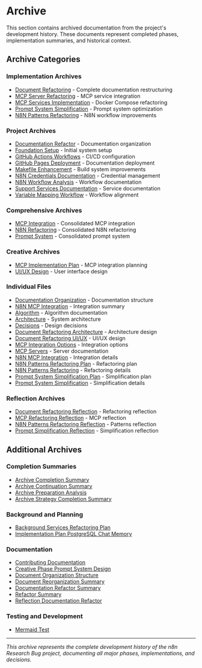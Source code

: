 # Archive

This section contains archived documentation from the project's development history. These documents represent completed phases, implementation summaries, and historical context.

## Archive Categories

### Implementation Archives
- [Document Refactoring](./document-refactoring-20250128.md) - Complete documentation restructuring
- [MCP Server Refactoring](./mcp-server-refactoring-20250128.md) - MCP service integration
- [MCP Services Implementation](./mcp-services-implementation-20250128.md) - Docker Compose refactoring
- [Prompt System Simplification](./prompt-system-simplification-20250128.md) - Prompt system optimization
- [N8N Patterns Refactoring](./n8n-patterns-refactoring-20250128.md) - N8N workflow improvements

### Project Archives
- [Documentation Refactor](./documentation-refactor-20250904.md) - Documentation organization
- [Foundation Setup](./foundation-setup-prompt-system-20250903.md) - Initial system setup
- [GitHub Actions Workflows](./github-actions-workflows-20250903.md) - CI/CD configuration
- [GitHub Pages Deployment](./github-pages-deployment-20250903.md) - Documentation deployment
- [Makefile Enhancement](./makefile-enhancement-20250903.md) - Build system improvements
- [N8N Credentials Documentation](./n8n-credentials-documentation-20250904.md) - Credential management
- [N8N Workflow Analysis](./n8n-workflow-analysis-20250903.md) - Workflow documentation
- [Support Services Documentation](./support-services-documentation-20250903.md) - Service documentation
- [Variable Mapping Workflow](./variable-mapping-workflow-alignment-20250903.md) - Workflow alignment

### Comprehensive Archives
- [MCP Integration](./comprehensive-archives/mcp-integration-consolidated.md) - Consolidated MCP integration
- [N8N Refactoring](./comprehensive-archives/n8n-refactoring-consolidated.md) - Consolidated N8N refactoring
- [Prompt System](./comprehensive-archives/prompt-system-consolidated.md) - Consolidated prompt system

### Creative Archives
- [MCP Implementation Plan](./creative/mcp-implementation-plan.md) - MCP integration planning
- [UI/UX Design](./creative/uiux.md) - User interface design

### Individual Files
- [Documentation Organization](./individual-files/DOCUMENTATION_ORGANIZATION_SUMMARY.md) - Documentation structure
- [N8N MCP Integration](./individual-files/N8N_MCP_INTEGRATION_SUMMARY.md) - Integration summary
- [Algorithm](./individual-files/algorithm.md) - Algorithm documentation
- [Architecture](./individual-files/architecture.md) - System architecture
- [Decisions](./individual-files/decisions.md) - Design decisions
- [Document Refactoring Architecture](./individual-files/document-refactoring-architecture-design.md) - Architecture design
- [Document Refactoring UI/UX](./individual-files/document-refactoring-uiux-design.md) - UI/UX design
- [MCP Integration Options](./individual-files/mcp-integration-options.md) - Integration options
- [MCP Servers](./individual-files/mcp-servers.md) - Server documentation
- [N8N MCP Integration](./individual-files/n8n-mcp-integration.md) - Integration details
- [N8N Patterns Refactoring Plan](./individual-files/n8n-patterns-refactoring-plan.md) - Refactoring plan
- [N8N Patterns Refactoring](./individual-files/n8n-patterns-refactoring.md) - Refactoring details
- [Prompt System Simplification Plan](./individual-files/prompt-system-simplification-plan.md) - Simplification plan
- [Prompt System Simplification](./individual-files/prompt-system-simplification.md) - Simplification details

### Reflection Archives
- [Document Refactoring Reflection](./reflection/2025-01-28/reflection-document-refactoring-20250128.md) - Refactoring reflection
- [MCP Refactoring Reflection](./reflection/2025-01-28/reflection-mcp-refactoring-20250128.md) - MCP reflection
- [N8N Patterns Refactoring Reflection](./reflection/2025-01-28/reflection-n8n-patterns-refactoring-20250128.md) - Patterns reflection
- [Prompt Simplification Reflection](./reflection/2025-01-28/reflection-prompt-simplification-20250128.md) - Simplification reflection

## Additional Archives

### Completion Summaries
- [Archive Completion Summary](./archive-completion-summary.md)
- [Archive Continuation Summary](./archive-continuation-summary.md)
- [Archive Preparation Analysis](./archive-preparation-analysis.md)
- [Archive Strategy Completion Summary](./archive-strategy-completion-summary.md)

### Background and Planning
- [Background Services Refactoring Plan](./background-services-refactoring-plan.md)
- [Implementation Plan PostgreSQL Chat Memory](./implementation-plan-postgresql-chat-memory.md)

### Documentation
- [Contributing Documentation](./contributing-documentation-20250903.md)
- [Creative Phase Prompt System Design](./creative-phase-prompt-system-design-20250903.md)
- [Document Organization Structure](./document-organization-structure-20250903.md)
- [Document Reorganization Summary](./document-reorganization-summary.md)
- [Documentation Refactor Summary](./documentation-refactor-summary.md)
- [Refactor Summary](./refactor-summary.md)
- [Reflection Documentation Refactor](./reflection-documentation-refactor.md)

### Testing and Development
- [Mermaid Test](./mermaid-test.md)

---

*This archive represents the complete development history of the n8n Research Bug project, documenting all major phases, implementations, and decisions.*

